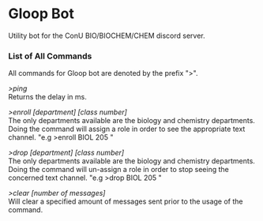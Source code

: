 # **Gloop Bot**
Utility bot for the ConU BIO/BIOCHEM/CHEM discord server.

### **List of All Commands**
All commands for Gloop bot are denoted by the prefix ">".

*\>ping*  
Returns the delay in ms.

*\>enroll [department] [class number]*  
The only departments available are the biology and chemistry departments. Doing the command will assign a role in order to see the appropriate text channel. "e.g \>enroll BIOL 205  "

*\>drop [department] [class number]*  
The only departments available are the biology and chemistry departments. Doing the command will un-assign a role in order to stop seeing the concerned text channel. "e.g \>drop BIOL 205  "  

*\>clear [number of messages]*  
Will clear a specified amount of messages sent prior to the usage of the command.